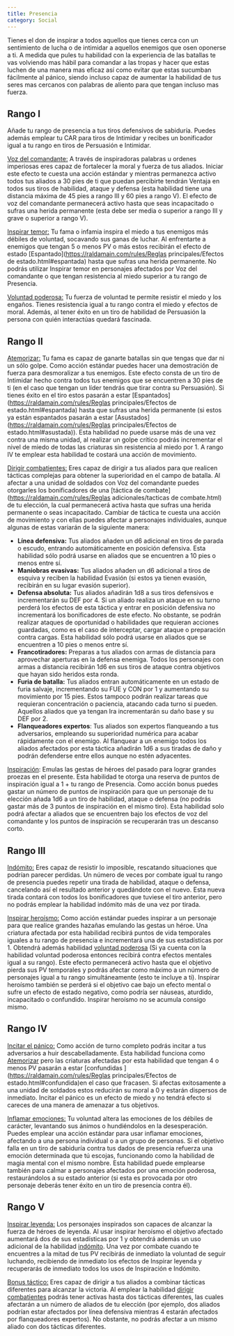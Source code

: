 ```yaml
---
title: Presencia
category: Social
---
```


Tienes el don de inspirar a todos aquellos que tienes cerca con un sentimiento de lucha o de intimidar a aquellos enemigos que osen oponerse a ti. A medida que pules tu habilidad con la experiencia de las batallas te vas volviendo mas hábil para comandar a las tropas y hacer que estas luchen de una manera mas eficaz así como evitar que estas sucumban fácilmente al pánico, siendo incluso capaz de aumentar la habilidad de tus seres mas cercanos con palabras de aliento para que tengan incluso mas fuerza.

## Rango I

Añade tu rango de presencia a tus tiros defensivos de sabiduría. Puedes además emplear tu CAR para tiros de Intimidar y recibes un bonificador igual a tu rango en tiros de Persuasión e Intimidar.

<u>Voz del comandante:</u> A través de inspiradoras palabras u ordenes imperiosas eres capaz de fortalecer la moral y fuerza de tus aliados. Iniciar este efecto te cuesta una acción estándar y mientras permanezca activo todos tus aliados a 30 pies de ti que puedan percibirte tendrán Ventaja en todos sus tiros de habilidad, ataque y defensa (esta habilidad tiene una distancia máxima de 45 pies a rango III y 60 pies a rango V). El efecto de voz del comandante permanecerá activo hasta que seas incapacitado o sufras una herida permanente (esta debe ser media o superior a rango III y grave o superior a rango V).

<u>Inspirar temor:</u> Tu fama o infamia inspira el miedo a tus enemigos más débiles de voluntad, socavando sus ganas de luchar. Al enfrentarte a enemigos que tengan 5 o menos PV o más estos recibirán el efecto de estado [Espantado](https://raldamain.com/rules/Reglas principales/Efectos de estado.html#espantada) hasta que sufras una herida permanente. No podrás utilizar Inspirar temor en personajes afectados por Voz del comandante o que tengan resistencia al miedo superior a tu rango de Presencia.

<u>Voluntad poderosa:</u> Tu fuerza de voluntad te permite resistir el miedo y los engaños. Tienes resistencia igual a tu rango contra el miedo y efectos de moral. Además, al tener éxito en un tiro de habilidad de Persuasión la persona con quién interactúas quedará fascinada.

## Rango II  

<u>Atemorizar:</u> Tu fama es capaz de ganarte batallas sin que tengas que dar ni un sólo golpe. Como acción estándar puedes hacer una demostración de fuerza para desmoralizar a tus enemigos. Este efecto consta de un tiro de Intimidar hecho contra todos tus enemigos que se encuentren a 30 pies de ti (en el caso que tengan un líder tendrás que tirar contra su Persuasión). Si tienes éxito en el tiro estos pasarán a estar [Espantados](https://raldamain.com/rules/Reglas principales/Efectos de estado.html#espantada) hasta que sufras una herida permanente (si estos ya están espantados pasarán a estar [Asustados](https://raldamain.com/rules/Reglas principales/Efectos de estado.html#asustada)). Esta habilidad no puede usarse más de una vez contra una misma unidad, al realizar un golpe crítico podrás incrementar el nivel de miedo de todas las criaturas sin resistencia al miedo por 1. A rango IV te emplear esta habilidad te costará una acción de movimiento.

<u>Dirigir combatientes:</u> Eres capaz de dirigir a tus aliados para que realicen tácticas complejas para obtener la superioridad en el campo de batalla. Al afectar a una unidad de soldados con Voz del comandante puedes otorgarles los bonificadores de una [táctica de combate](https://raldamain.com/rules/Reglas adicionales/tacticas de combate.html) de tu elección, la cual permanecerá activa hasta que sufras una herida permanente o seas incapacitado. Cambiar de táctica te cuesta una acción de movimiento y con ellas puedes afectar a personajes individuales, aunque algunas de estas variarán de la siguiente manera:

- **Línea defensiva:** Tus aliados añaden un d6 adicional en tiros de parada o escudo, entrando automáticamente en posición defensiva. Esta habilidad sólo podrá usarse en aliados que se encuentren a 10 pies o menos entre sí.
- **Maniobras evasivas:** Tus aliados añaden un d6 adicional a tiros de esquiva y reciben la habilidad Evasión (si estos ya tienen evasión, recibirán en su lugar evasión superior).
- **Defensa absoluta:** Tus aliados añadirán 1d8 a sus tiros defensivos e incrementarán su DEF por 4. Si un aliado realiza un ataque en su turno perderá los efectos de esta táctica y entrar en posición defensiva no incrementará los bonificadores de este efecto. No obstante, se podrán realizar ataques de oportunidad o habilidades que requieran acciones guardadas, como es el caso de interceptar, cargar ataque o preparación contra cargas. Esta habilidad sólo podrá usarse en aliados que se encuentren a 10 pies o menos entre sí.
- **Francotiradores:** Preparas a tus aliados con armas de distancia para aprovechar aperturas en la defensa enemiga. Todos los personajes con armas a distancia recibirán 1d6 en sus tiros de ataque contra objetivos que hayan sido heridos esta ronda.
- **Furia de batalla:** Tus aliados entran automáticamente en un estado de furia salvaje, incrementando su FUE y CON por 1 y aumentando su movimiento por 15 pies. Estos tampoco podrán realizar tareas que requieran concentración o paciencia, atacando cada turno si pueden. Aquellos aliados que ya tengan Ira incrementarán su daño base y su DEF por 2.
- **Flanqueadores expertos**: Tus aliados son expertos flanqueando a tus adversarios, empleando su superioridad numérica para acabar rápidamente con el enemigo. Al flanquear a un enemigo todos los aliados afectados por esta táctica añadirán 1d6 a sus tiradas de daño y podrán defenderse entre ellos aunque no estén adyacentes.

<u>Inspiración</u>: Emulas las gestas de héroes del pasado para lograr grandes proezas en el presente. Esta habilidad te otorga una reserva de puntos de inspiración igual a 1 + tu rango de Presencia. Como acción bonus puedes gastar un número de puntos de inspiración para que un personaje de tu elección añada 1d6 a un tiro de habilidad, ataque o defensa (no podrás gastar más de 3 puntos de inspiración en el mismo tiro). Esta habilidad solo podrá afectar a aliados que se encuentren bajo los efectos de voz del comandante y los puntos de inspiración se recuperarán tras un descanso corto.

## Rango III

<u>Indómito:</u> Eres capaz de resistir lo imposible, rescatando situaciones que podrían parecer perdidas. Un número de veces por combate igual tu rango de presencia puedes repetir una tirada de habilidad, ataque o defensa, cancelando así el resultado anterior y quedándote con el nuevo. Esta nueva tirada contará con todos los bonificadores que tuviese el tiro anterior, pero no podrás emplear la habilidad indómito más de una vez por tirada.

<u>Inspirar heroísmo:</u> Como acción estándar puedes inspirar a un personaje para que realice grandes hazañas emulando las gestas un héroe. Una criatura afectada por esta habilidad recibirá puntos de vida temporales iguales a tu rango de presencia e incrementará una de sus estadísticas por 1. Obtendrá además habilidad [voluntad poderosa](https://raldamain.com/rules/Rangos/Social/presencia.html#rango-i) (Si ya cuenta con la habilidad voluntad poderosa entonces recibirá contra efectos mentales igual a su rango). Este efecto permanecerá activo hasta que el objetivo pierda sus PV temporales y podrás afectar como máximo a un número de personajes igual a tu rango simultáneamente (esto te incluye a ti). Inspirar heroísmo también se perderá si el objetivo cae bajo un efecto mental o sufre un efecto de estado negativo, como podría ser náuseas, aturdido, incapacitado o confundido. Inspirar heroísmo no se acumula consigo mismo.

## Rango IV

<u>Incitar el pánico:</u> Como acción de turno completo podrás incitar a tus adversarios a huir descabelladamente. Esta habilidad funciona como [Atemorizar](https://raldamain.com/rules/Rangos/Social/presencia.html#rango-ii) pero las criaturas afectadas por esta habilidad que tengan 4 o menos PV pasarán a estar [confundidas ](https://raldamain.com/rules/Reglas principales/Efectos de estado.html#confundida)en el caso que fracasen. Si afectas exitosamente a una unidad de soldados estos reducirán su moral a 0 y estarán dispersos de inmediato. Incitar el pánico es un efecto de miedo y no tendrá efecto si careces de una manera de amenazar a tus objetivos.

<u>Inflamar emociones:</u> Tu voluntad altera las emociones de los débiles de carácter, levantando sus ánimos o hundiéndolos en la desesperación. Puedes emplear una acción estándar para usar inflamar emociones, afectando a una persona individual o a un grupo de personas. Si el objetivo falla en un tiro de sabiduría contra tus dados de presencia refuerza una emoción determinada que tú escojas, funcionando como la habilidad de magia mental con el mismo nombre. Esta habilidad puede emplearse también para calmar a personajes afectados por una emoción poderosa, restaurándolos a su estado anterior (si esta es provocada por otro personaje deberás tener éxito en un tiro de presencia contra él).

## Rango V

<u>Inspirar leyenda:</u> Los personajes inspirados son capaces de alcanzar la fuerza de héroes de leyenda. Al usar inspirar heroísmo el objetivo afectado aumentará dos de sus estadísticas por 1 y obtendrá además un uso adicional de la habilidad [indómito](https://raldamain.com/rules/Rangos/Social/presencia.html#rango-iii). Una vez por combate cuando te encuentres a la mitad de tus PV recibirás de inmediato la voluntad de seguir luchando, recibiendo de inmediato los efectos de Inspirar leyenda y recuperarás de inmediato todos los usos de Inspiración e Indómito.

<u>Bonus táctico:</u> Eres capaz de dirigir a tus aliados a combinar tácticas diferentes para alcanzar la victoria. Al emplear la habilidad [dirigir combatientes](https://raldamain.com/rules/Rangos/Social/presencia.html#rango-ii) podrás tener activas hasta dos tácticas diferentes, las cuales afectarán a un número de aliados de tu elección (por ejemplo, dos aliados podrían estar afectados por línea defensiva mientras 4 estarán afectados por flanqueadores expertos). No obstante, no podrás afectar a un mismo aliado con dos tácticas diferentes. 